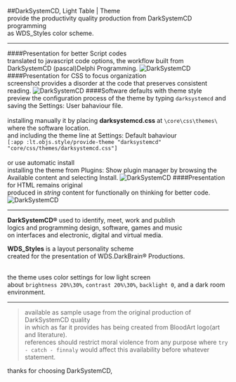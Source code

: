 ##DarkSystemCD, Light Table | Theme<br />
provide the productivity quality production from DarkSystemCD programming<br />
as WDS_Styles color scheme.

---

####Presentation for better Script codes<br />
translated to javascript code options, the workflow built from DarkSystemCD (pascal)Delphi Programming.
![DarkSystemCD](http://i482.photobucket.com/albums/rr181/wdhells/CustomThemes/darksystemcd-lighttable-theme/darksystemcd_lighttable_theme_1.jpg~original)
####Presentation for CSS to focus organization<br />
screenshot provides a disorder at the code that preserves consistent reading.
![DarkSystemCD](http://i482.photobucket.com/albums/rr181/wdhells/CustomThemes/darksystemcd-lighttable-theme/darksystemcd_lighttable_theme_2.jpg~original)
####Software defaults with theme style<br />
preview the configuration process of the theme by typing `darksystemcd` and saving the Settings: User bahaviour file.<br /><br />
installing manually it by placing **darksystemcd.css** at `\core\css\themes\` where the software location.<br />
and including the theme line at Settings: Default bahaviour<br />
`[:app :lt.objs.style/provide-theme "darksystemcd" "core/css/themes/darksystemcd.css"]`<br /><br />
or use automatic install<br />
installing the theme from Plugins: Show plugin manager by browsing the Available content and selecting Install.
![DarkSystemCD](http://i482.photobucket.com/albums/rr181/wdhells/CustomThemes/darksystemcd-lighttable-theme/darksystemcd_lighttable_theme_3.jpg~original)
####Presentation for HTML remains original<br />
produced in *string* content for functionally on thinking for better code.
![DarkSystemCD](http://i482.photobucket.com/albums/rr181/wdhells/CustomThemes/darksystemcd-lighttable-theme/darksystemcd_lighttable_theme_4.jpg~original)

---

**DarkSystemCD&#174;** used to identify, meet, work and publish<br />
logics and programming design, software, games and music<br />
on interfaces and electronic, digital and virtual media.<br />

**WDS_Styles** is a layout personality scheme<br />
created for the presentation of WDS.DarkBrain&#174; Productions.<br /><br />

the theme uses color settings for low light screen<br />
about `brightness 20%\30%`, `contrast 20%\30%`, `backlight 0`, and a dark room environment.<br />

---

> available as sample usage from the original production of DarkSystemCD quality<br />
in which as far it provides has being created from BloodArt logo(art and literature).<br />
references should restrict moral violence from any purpose where `try - catch - finnaly` would affect this availability before whatever statement.

thanks for choosing DarkSystemCD,
